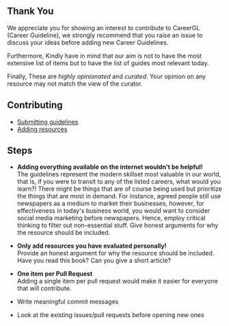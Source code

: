 ## Thank You

We appreciate you for showing an interest to contribute to CareerGL (Career Guideline), we strongly recommend that you raise an issue to discuss your ideas before adding new Career Guidelines.

Furthermore, Kindly have in mind that our aim is not to have the most extensive list of items but to have the list of guides most relevant today.

Finally, These are *highly opinionated* and *curated*. Your opinion on any resource may not match the view of the curator.

## Contributing

* [Submitting guidelines](./guideline.md)
* [Adding resources](./adding-content.md)

## Steps

- <p><strong>Adding everything available on the internet wouldn't be helpful!</strong><br /> 
  The guidelines represent the modern skillset most valuable in our world, that is, if you were to transit to any of the listed careers, what would you learn?! There might be things that are of course being used but prioritize the things that are most in demand. For instance, agreed people still use newspapers as a medium to market their businesses, however, for effectiveness in today's business world, you would want to consider social media marketing before newspapers. Hence, employ critical thinking to filter out non-essential stuff. Give honest arguments for why the resource should be included.</p>

- <p><strong>Only add resources you have evaluated personally!</strong><br /> 
  Provide an honest argument for why the resource should be included. Have you read this book? Can you give a short article?</p>

- <p><strong>One item per Pull Request</strong><br />
  Adding a single item per pull request would make it easier for everyone that will contribute.</p>

- Write meaningful commit messages
- Look at the existing issues/pull requests before opening new ones

